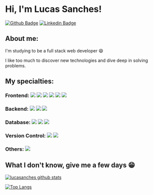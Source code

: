 # Hi, I'm Lucas Sanches!

[![Github Badge](https://img.shields.io/badge/-Github-000?style=flat-square&logo=Github&logoColor=white&link=https://github.com/peguimasid)](https://github.com/lucasanches)
[![Linkedin Badge](https://img.shields.io/badge/-LinkedIn-blue?style=flat-square&logo=Linkedin&logoColor=white&link=https://www.linkedin.com/in/guilhermo-masid-494677b8/)](https://www.linkedin.com/in/lucas-a-sanches/)

## About me:

I'm studying to be a full stack web developer :smile:

I like too much to discover new technologies and dive deep in solving problems.

## My specialties:

### Frontend: <img src="https://img.shields.io/badge/html5%20-%23E34F26.svg?&style=for-the-badge&logo=html5&logoColor=white"/> <img src="https://img.shields.io/badge/css3%20-%231572B6.svg?&style=for-the-badge&logo=css3&logoColor=white"/> <img src="https://img.shields.io/badge/javascript%20-%23323330.svg?&style=for-the-badge&logo=javascript&logoColor=%23F7DF1E"/> <img src="	https://img.shields.io/badge/jQuery-0769AD?style=for-the-badge&logo=jquery&logoColor=white"/> <img src="https://img.shields.io/badge/Bootstrap-563D7C?style=for-the-badge&logo=bootstrap&logoColor=white"/> <img src="https://img.shields.io/badge/React-20232A?style=for-the-badge&logo=react&logoColor=61DAFB"/>

### Backend: <img src="	https://img.shields.io/badge/firebase-ffca28?style=for-the-badge&logo=firebase&logoColor=black"/> <img src="https://img.shields.io/badge/Node.js-339933?style=for-the-badge&logo=nodedotjs&logoColor=white"/> <img src="https://img.shields.io/badge/MongoDB-4EA94B?style=for-the-badge&logo=mongodb&logoColor=white"/>

### Database: <img src ="https://img.shields.io/badge/postgres-%23316192.svg?&style=for-the-badge&logo=postgresql&logoColor=white"/> <img src ="https://img.shields.io/badge/sqlite-%2307405e.svg?&style=for-the-badge&logo=sqlite&logoColor=white"/> <img src ="https://img.shields.io/badge/MongoDB-%234ea94b.svg?&style=for-the-badge&logo=mongodb&logoColor=white"/>

### Version Control: <img src="https://img.shields.io/badge/git%20-F05032.svg?&style=for-the-badge&logo=git&logoColor=white"/> <img src="https://img.shields.io/badge/github%20-%23121011.svg?&style=for-the-badge&logo=github&logoColor=white"/>

### Others: <img src="https://img.shields.io/badge/Electron-2B2E3A?style=for-the-badge&logo=electron&logoColor=9FEAF9"/>

## What I don't know, give me a few days 😁

[![lucasanches github stats](https://github-readme-stats.vercel.app/api?username=peguimasid&show_icons=true&title_color=fff&icon_color=37aaff&text_color=f8f8f2&bg_color=171c24&count_private=true)](https://github.com/lucasanches)

[![Top Langs](https://github-readme-stats.vercel.app/api/top-langs/?username=peguimasid&layout=compact&title_color=fff&text_color=f8f8f2&hide=java&bg_color=171c24)](https://github.com/lucasanches)
